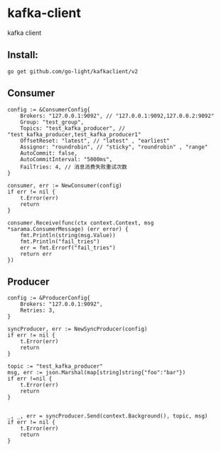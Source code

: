 # kafka-client
kafka client

## Install:

	go get github.com/go-light/kafkaclient/v2

## Consumer


	config := &ConsumerConfig{
		Brokers: "127.0.0.1:9092", // "127.0.0.1:9092,127.0.0.2:9092"
		Group: "test_group",
		Topics: "test_kafka_producer", // "test_kafka_producer,test_kafka_producer1"
		OffsetReset: "latest", // "latest" , "earliest"
		Assignor: "roundrobin", // "sticky", "roundrobin" , "range"
		AutoCommit: false, 
		AutoCommitInterval: "5000ms",
		FailTries: 4, // 消息消费失败重试次数
	}

	consumer, err := NewConsumer(config)
	if err != nil {
		t.Error(err)
		return
	}

	consumer.Receive(func(ctx context.Context, msg *sarama.ConsumerMessage) (err error) {
		fmt.Println(string(msg.Value))
		fmt.Println("fail_tries")
		err = fmt.Errorf("fail_tries")
		return err
	})

## Producer

	config := &ProducerConfig{
		Brokers: "127.0.0.1:9092",
		Retries: 3,
	}

	syncProducer, err := NewSyncProducer(config)
	if err != nil {
		t.Error(err)
		return
	}

	topic := "test_kafka_producer"
	msg, err := json.Marshal(map[string]string{"foo":"bar"})
	if err !=nil {
		t.Error(err)
		return
	}

	
	_, _, err = syncProducer.Send(context.Background(), topic, msg)
	if err != nil {
		t.Error(err)
		return
	}
	